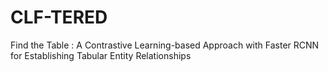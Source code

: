 # CLF-TERED
Find the Table : A Contrastive Learning-based Approach with Faster RCNN for Establishing Tabular Entity Relationships
